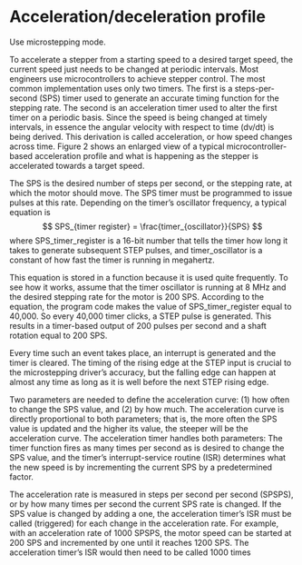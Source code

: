 # Acceleration/deceleration profile
Use microstepping mode.

To accelerate a stepper from a starting speed to a desired
target speed, the current speed just needs to be changed
at periodic intervals. Most engineers use microcontrollers
to achieve stepper control. The most common 
implementation uses only two timers. The first is a 
steps-per-second (SPS) timer used to generate an accurate 
timing function
for the stepping rate. The second is an acceleration timer
used to alter the first timer on a periodic basis. Since the
speed is being changed at timely intervals, in essence the
angular velocity with respect to time (dv/dt) is being
derived. This derivation is called acceleration, or how
speed changes across time. Figure 2 shows an enlarged
view of a typical microcontroller-based acceleration profile
and what is happening as the stepper is accelerated
towards a target speed.

The SPS is the desired number of steps per second, or
the stepping rate, at which the motor should move. The
SPS timer must be programmed to issue pulses at this
rate. Depending on the timer’s oscillator frequency, a
typical equation is
$$
SPS_{timer register} = \frac{timer_{oscillator}}{SPS}
$$
where SPS_timer_register is a 16-bit number that tells the
timer how long it takes to generate subsequent STEP
pulses, and timer_oscillator is a constant of how fast the
timer is running in megahertz.

This equation is stored in a function because it is used
quite frequently. To see how it works, assume that the timer
oscillator is running at 8 MHz and the desired stepping
rate for the motor is 200 SPS. According to the equation,
the program code makes the value of SPS_timer_register
equal to 40,000. So every 40,000 timer clicks, a STEP pulse
is generated. This results in a timer-based output of 200
pulses per second and a shaft rotation equal to 200 SPS.

Every time such an event takes place, an interrupt is
generated and the timer is cleared. The timing of the rising
edge at the STEP input is crucial to the microstepping
driver’s accuracy, but the falling edge can happen at
almost any time as long as it is well before the next STEP
rising edge.

Two parameters are needed to define the acceleration
curve: (1) how often to change the SPS value, and (2) by
how much. The acceleration curve is directly proportional
to both parameters; that is, the more often the SPS value
is updated and the higher its value, the steeper will be the
acceleration curve. The acceleration timer handles both
parameters: The timer function fires as many times per
second as is desired to change the SPS value, and the
timer’s interrupt-service routine (ISR) determines what
the new speed is by incrementing the current SPS by a
predetermined factor.

The acceleration rate is measured in steps per second
per second (SPSPS), or by how many times per second
the current SPS rate is changed. If the SPS value is changed
by adding a one, the acceleration timer’s ISR must be called
(triggered) for each change in the acceleration rate. For
example, with an acceleration rate of 1000 SPSPS, the
motor speed can be started at 200 SPS and incremented
by one until it reaches 1200 SPS. The acceleration timer’s
ISR would then need to be called 1000 times

